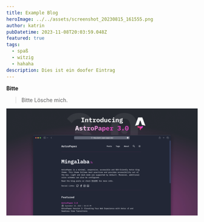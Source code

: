 ```yaml
---
title: Example Blog
heroImage: ../../assets/screenshot_20230815_161555.png
author: katrin
pubDatetime: 2023-11-08T20:03:59.048Z
featured: true
tags:
  - spaß
  - witzig
  - hahaha
description: Dies ist ein doofer Eintrag
---
```

**Bitte**

> Bitte Lösche mich.

![bsp](../../assets/AstroPaper-v3.png "bsp")